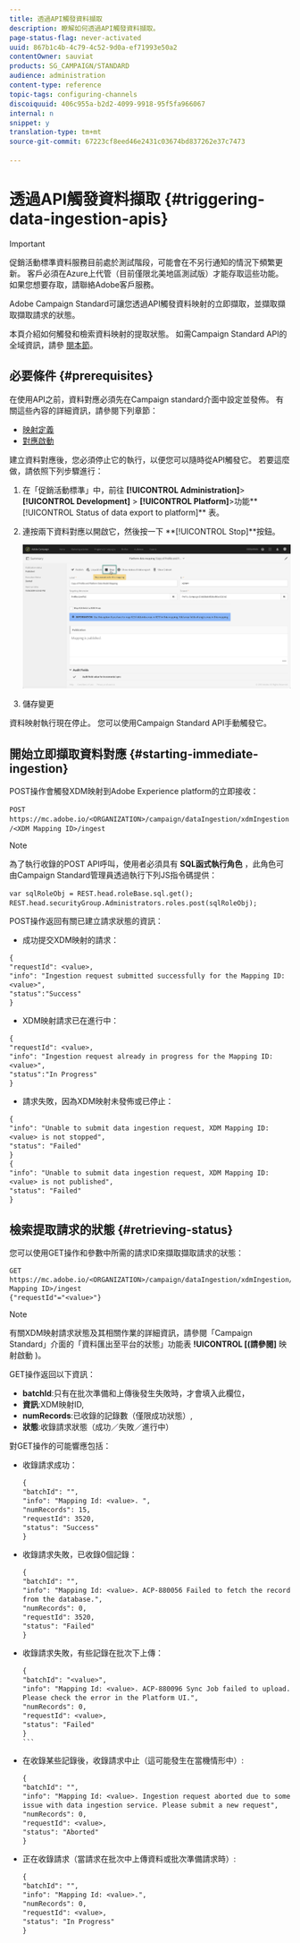 ```yaml
---
title: 透過API觸發資料擷取
description: 瞭解如何透過API觸發資料擷取。
page-status-flag: never-activated
uuid: 867b1c4b-4c79-4c52-9d0a-ef71993e50a2
contentOwner: sauviat
products: SG_CAMPAIGN/STANDARD
audience: administration
content-type: reference
topic-tags: configuring-channels
discoiquuid: 406c955a-b2d2-4099-9918-95f5fa966067
internal: n
snippet: y
translation-type: tm+mt
source-git-commit: 67223cf8eed46e2431c03674bd837262e37c7473

---
```



# 透過API觸發資料擷取 {#triggering-data-ingestion-apis}

>[!IMPORTANT]
>
>促銷活動標準資料服務目前處於測試階段，可能會在不另行通知的情況下頻繁更新。 客戶必須在Azure上代管（目前僅限北美地區測試版）才能存取這些功能。 如果您想要存取，請聯絡Adobe客戶服務。

Adobe Campaign Standard可讓您透過API觸發資料映射的立即擷取，並擷取擷取擷取請求的狀態。

本頁介紹如何觸發和檢索資料映射的提取狀態。 如需Campaign Standard API的全域資訊，請參 [閱本節](../../api/using/about-campaign-standard-apis.md)。

## 必要條件 {#prerequisites}

在使用API之前，資料對應必須先在Campaign standard介面中設定並發佈。 有關這些內容的詳細資訊，請參閱下列章節：

* [映射定義](../../administration/using/aep-mapping-definition.md)
* [對應啟動](../../administration/using/aep-mapping-activation.md)

建立資料對應後，您必須停止它的執行，以便您可以隨時從API觸發它。 若要這麼做，請依照下列步驟進行：

1. 在「促銷活動標準」中，前往 **[!UICONTROL Administration]**>**[!UICONTROL Development]** > **[!UICONTROL Platform]**>功能**[!UICONTROL Status of data export to platform]** 表。

1. 連按兩下資料對應以開啟它，然後按一下 **[!UICONTROL Stop]**按鈕。

   ![](assets/aep_datamapping_stop.png)

1. 儲存變更

資料映射執行現在停止。 您可以使用Campaign Standard API手動觸發它。

## 開始立即擷取資料對應 {#starting-immediate-ingestion}

POST操作會觸發XDM映射到Adobe Experience platform的立即接收：

`POST https://mc.adobe.io/<ORGANIZATION>/campaign/dataIngestion/xdmIngestion/<XDM Mapping ID>/ingest`

>[!NOTE]
>
>為了執行收錄的POST API呼叫，使用者必須具有 **SQL函式執行角色** ，此角色可由Campaign Standard管理員透過執行下列JS指令碼提供：
>
>`var sqlRoleObj = REST.head.roleBase.sql.get();
REST.head.securityGroup.Administrators.roles.post(sqlRoleObj);`

POST操作返回有關已建立請求狀態的資訊：

* 成功提交XDM映射的請求：

```
{
"requestId": <value>,
"info": "Ingestion request submitted successfully for the Mapping ID: <value>",
"status":"Success"
}
```

* XDM映射請求已在進行中：

```
{
"requestId": <value>,
"info": "Ingestion request already in progress for the Mapping ID: <value>",
"status":"In Progress"
}
```

* 請求失敗，因為XDM映射未發佈或已停止：

```
{
"info": "Unable to submit data ingestion request, XDM Mapping ID: <value> is not stopped",
"status": "Failed"
}
{
"info": "Unable to submit data ingestion request, XDM Mapping ID: <value> is not published",
"status": "Failed"
}
```

## 檢索提取請求的狀態 {#retrieving-status}

您可以使用GET操作和參數中所需的請求ID來擷取擷取請求的狀態：

```
GET https://mc.adobe.io/<ORGANIZATION>/campaign/dataIngestion/xdmIngestion/<XDM Mapping ID>/ingest
{"requestId"="<value>"}
```

>[!NOTE]
有關XDM映射請求狀態及其相關作業的詳細資訊，請參閱「Campaign Standard」介面的「資料匯出至平台的狀態」功能表 **!UICONTROL [(請參閱]** 映射啟動 [](../../administration/using/aep-mapping-activation.md))。

GET操作返回以下資訊：

* **batchId**:只有在批次準備和上傳後發生失敗時，才會填入此欄位，
* **資訊**:XDM映射ID,
* **numRecords**:已收錄的記錄數（僅限成功狀態）,
* **狀態**:收錄請求狀態（成功／失敗／進行中）

對GET操作的可能響應包括：

* 收錄請求成功：

   ```
   {
   "batchId": "",
   "info": "Mapping Id: <value>. ",
   "numRecords": 15,
   "requestId": 3520,
   "status": "Success"
   }
   ````

* 收錄請求失敗，已收錄0個記錄：

   ```
   {
   "batchId": "",
   "info": "Mapping Id: <value>. ACP-880056 Failed to fetch the record from the database.",
   "numRecords": 0,
   "requestId": 3520,
   "status": "Failed"
   }
   ```

* 收錄請求失敗，有些記錄在批次下上傳：

   ````
   {
   "batchId": "<value>",
   "info": "Mapping Id: <value>. ACP-880096 Sync Job failed to upload. Please check the error in the Platform UI.",
   "numRecords": 0,
   "requestId": <value>,
   "status": "Failed"
   }
   ```
   
* 在收錄某些記錄後，收錄請求中止（這可能發生在當機情形中）:

   ```
   {
   "batchId": "",
   "info": "Mapping Id: <value>. Ingestion request aborted due to some issue with data ingestion service. Please submit a new request",
   "numRecords": 0,
   "requestId": <value>,
   "status": "Aborted"
   }
   ```

* 正在收錄請求（當請求在批次中上傳資料或批次準備請求時）:

   ```
   {
   "batchId": "",
   "info": "Mapping Id: <value>.",
   "numRecords": 0,
   "requestId": <value>,
   "status": "In Progress"
   }
   ```
